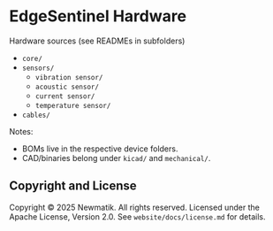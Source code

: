 # EdgeSentinel Hardware

Hardware sources (see READMEs in subfolders)

- `core/`
- `sensors/`
  - `vibration sensor/`
  - `acoustic sensor/`
  - `current sensor/`
  - `temperature sensor/`
- `cables/`

Notes:

- BOMs live in the respective device folders.
- CAD/binaries belong under `kicad/` and `mechanical/`.

## Copyright and License

Copyright © 2025 Newmatik. All rights reserved.
Licensed under the Apache License, Version 2.0. See `website/docs/license.md` for details.
